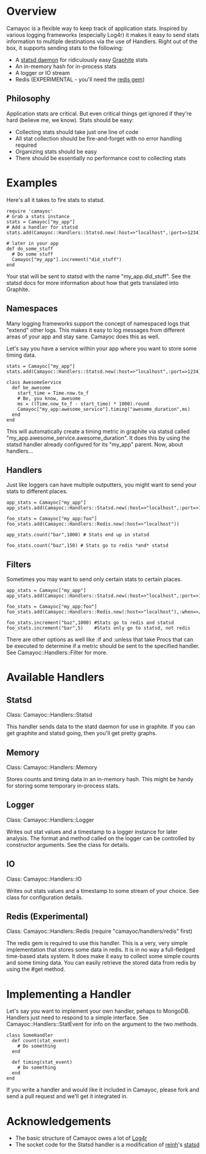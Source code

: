 Overview
========
Camayoc is a flexible way to keep track of application stats. Inspired by 
various logging frameworks (especially Log4r) it makes it easy to send stats 
information to multiple destinations via the use of Handlers. Right out of the 
box, it supports sending stats to the following:

* A [statsd daemon](https://github.com/etsy/statsd/) for ridiculously easy [Graphite](http://graphite.wikidot.com/) stats
* An in-memory hash for in-process stats
* A logger or IO stream
* Redis (EXPERIMENTAL - you'll need the [redis gem](https://github.com/ezmobius/redis-rb))

Philosophy
----------
Application stats are critical. But even critical things get ignored if they're 
hard (believe me, we know). Stats should be easy:

* Collecting stats should take just one line of code
* All stat collection should be fire-and-forget with no error handling required
* Organizing stats should be easy
* There should be essentially no performance cost to collecting stats

Examples
==========
Here's all it takes to fire stats to statsd. 

    require 'camayoc'
    # Grab a stats instance
    stats = Camayoc["my_app"]
    # Add a handler for statsd
    stats.add(Camayoc::Handlers::Statsd.new(:host=>"localhost",:port=>1234))
    
    # later in your app
    def do_some_stuff
      # Do some stuff
      Camayoc["my_app"].increment("did_stuff")
    end
    
Your stat will be sent to statsd with the name "my_app.did_stuff". See the 
statsd docs for more information about how that gets translated into Graphite.

Namespaces
----------
Many logging frameworks support the concept of namespaced logs that "extend" 
other logs. This makes it easy to log messages from different areas of your 
app and stay sane. Camayoc does this as well. 

Let's say you have a service within your app where you want to store some timing 
data.

    stats = Camayoc["my_app"]
    stats.add(Camayoc::Handlers::Statsd.new(:host=>"localhost",:port=>1234))

    class AwesomeService
      def be_awesome
        start_time = Time.now.to_f
        # Be, you know, awesome
        ms = ((Time.now_to_f - start_time) * 1000).round
        Camayoc["my_app:awesome_service"].timing("awesome_duration",ms)
      end
    end
    
This will automatically create a timing metric in graphite via statsd called 
"my_app.awesome_service.awesome_duration". It does this by using the statsd 
handler already configured for its "my_app" parent. Now, about handlers...

Handlers
--------
Just like loggers can have multiple outputters, you might want to send your 
stats to different places.

    app_stats = Camayoc["my_app"]
    app_stats.add(Camayoc::Handlers::Statsd.new(:host=>"localhost",:port=>1234))
    
    foo_stats = Camayoc["my_app:foo"]
    foo_stats.add(Camayoc::Handlers::Redis.new(:host=>"localhost"))
    
    app_stats.count("bar",1000) # Stats end up in statsd
    
    foo_stats.count("baz",150) # Stats go to redis *and* statsd
    
Filters
-------
Sometimes you may want to send only certain stats to certain places.

    app_stats = Camayoc["my_app"]
    app_stats.add(Camayoc::Handlers::Statsd.new(:host=>"localhost",:port=>1234))
    
    foo_stats = Camayoc["my_app:foo"]
    foo_stats.add(Camayoc::Handlers::Redis.new(:host=>"localhost"),:when=>/baz/)
    
    foo_stats.increment("baz",1000) #Stats go to redis and statsd
    foo_stats.increment("bar",5)    #Stats only go to statsd, not redis
    
There are other options as well like :if and :unless that take Procs that can 
be executed to determine if a metric should be sent to the specified handler.
See Camayoc::Handlers::Filter for more.

Available Handlers
==================
Statsd
------
Class: Camayoc::Handlers::Statsd

This handler sends data to the statd daemon for use in graphite. If you can get 
graphite and statsd going, then you'll get pretty graphs.

Memory
------
Class: Camayoc::Handlers::Memory

Stores counts and timing data in an in-memory hash. This might be handy for 
storing some temporary in-process stats.

Logger
------
Class: Camayoc::Handlers::Logger

Writes out stat values and a timestamp to a logger instance for later analysis.
The format and method called on the logger can be controlled by constructor 
arguments. See the class for details.

IO
--
Class: Camayoc::Handlers::IO

Writes out stats values and a timestamp to some stream of your choice. See 
class for configuration details.

Redis (Experimental)
--------------------
Class: Camayoc::Handlers::Redis (require "camayoc/handlers/redis" first) 

The redis gem is required to use this handler. This is a very, very simple 
implementation that stores some data in redis. It is in no way a full-fledged 
time-based stats system. It does make it easy to collect some simple counts and 
some timing data. You can easily retrieve the stored data from redis by using 
the #get method.


Implementing a Handler
======================
Let's say you want to implement your own handler, pehaps to MongoDB. Handlers 
just need to respond to a simple interface. See Camayoc::Handlers::StatEvent 
for info on the argument to the two methods.

    class SomeHandler
      def count(stat_event)
        # Do something
      end
      
      def timing(stat_event)
        # Do something
      end
    end

If you write a handler and would like it included in Camayoc, please fork 
and send a pull request and we'll get it integrated in.

Acknowledgements
================
* The basic structure of Camayoc owes a lot of [Log4r](http://log4r.rubyforge.org/)
* The socket code for the Statsd handler is a modification of [reinh](https://github.com/reinh)'s [statsd](https://github.com/reinh/statsd)
